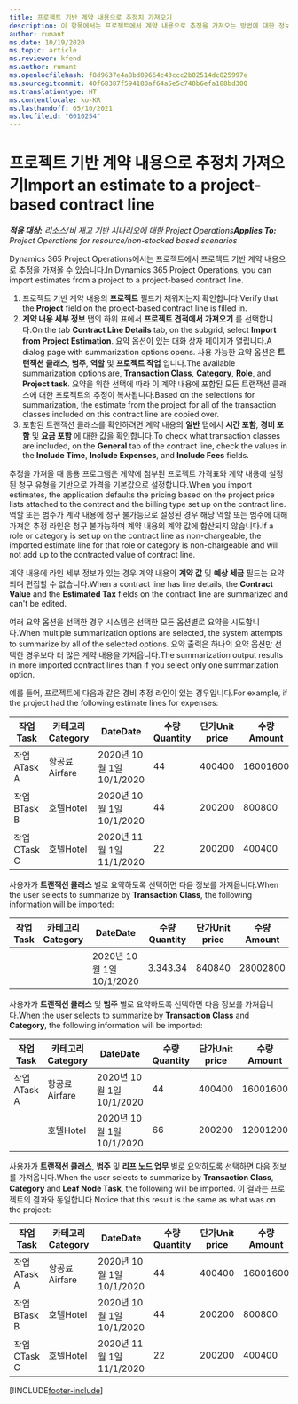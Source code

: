 ```yaml
---
title: 프로젝트 기반 계약 내용으로 추정치 가져오기
description: 이 항목에서는 프로젝트에서 계약 내용으로 추정을 가져오는 방법에 대한 정보를 제공합니다.
author: rumant
ms.date: 10/19/2020
ms.topic: article
ms.reviewer: kfend
ms.author: rumant
ms.openlocfilehash: f8d9637e4a8bd09664c43ccc2b02514dc825997e
ms.sourcegitcommit: 40f68387f594180af64a5e5c748b6efa188bd300
ms.translationtype: HT
ms.contentlocale: ko-KR
ms.lasthandoff: 05/10/2021
ms.locfileid: "6010254"
---
```

# <a name="import-an-estimate-to-a-project-based-contract-line"></a><span data-ttu-id="8d850-103">프로젝트 기반 계약 내용으로 추정치 가져오기</span><span class="sxs-lookup"><span data-stu-id="8d850-103">Import an estimate to a project-based contract line</span></span>

<span data-ttu-id="8d850-104">_**적용 대상:** 리소스/비 재고 기반 시나리오에 대한 Project Operations_</span><span class="sxs-lookup"><span data-stu-id="8d850-104">_**Applies To:** Project Operations for resource/non-stocked based scenarios_</span></span>

<span data-ttu-id="8d850-105">Dynamics 365 Project Operations에서는 프로젝트에서 프로젝트 기반 계약 내용으로 추정을 가져올 수 있습니다.</span><span class="sxs-lookup"><span data-stu-id="8d850-105">In Dynamics 365 Project Operations, you can import estimates from a project to a project-based contract line.</span></span>

1. <span data-ttu-id="8d850-106">프로젝트 기반 계약 내용의 **프로젝트** 필드가 채워지는지 확인합니다.</span><span class="sxs-lookup"><span data-stu-id="8d850-106">Verify that the **Project** field on the project-based contract line is filled in.</span></span>
2. <span data-ttu-id="8d850-107">**계약 내용 세부 정보** 탭의 하위 표에서 **프로젝트 견적에서 가져오기** 를 선택합니다.</span><span class="sxs-lookup"><span data-stu-id="8d850-107">On the tab **Contract Line Details** tab, on the subgrid, select **Import from Project Estimation**.</span></span> <span data-ttu-id="8d850-108">요약 옵션이 있는 대화 상자 페이지가 열립니다.</span><span class="sxs-lookup"><span data-stu-id="8d850-108">A dialog page with summarization options opens.</span></span> <span data-ttu-id="8d850-109">사용 가능한 요약 옵션은 **트랜잭션 클래스**, **범주**, **역할** 및 **프로젝트 작업** 입니다.</span><span class="sxs-lookup"><span data-stu-id="8d850-109">The available summarization options are, **Transaction Class**, **Category**, **Role**, and **Project task**.</span></span> <span data-ttu-id="8d850-110">요약을 위한 선택에 따라 이 계약 내용에 포함된 모든 트랜잭션 클래스에 대한 프로젝트의 추정이 복사됩니다.</span><span class="sxs-lookup"><span data-stu-id="8d850-110">Based on the selections for summarization, the estimate from the project for all of the transaction classes included on this contract line are copied over.</span></span> 
3. <span data-ttu-id="8d850-111">포함된 트랜잭션 클래스를 확인하려면 계약 내용의 **일반** 탭에서 **시간 포함**, **경비 포함** 및 **요금 포함** 에 대한 값을 확인합니다.</span><span class="sxs-lookup"><span data-stu-id="8d850-111">To check what transaction classes are included, on the **General** tab of the contract line, check the values in the **Include Time**, **Include Expenses**, and **Include Fees** fields.</span></span>

<span data-ttu-id="8d850-112">추정을 가져올 때 응용 프로그램은 계약에 첨부된 프로젝트 가격표와 계약 내용에 설정된 청구 유형을 기반으로 가격을 기본값으로 설정합니다.</span><span class="sxs-lookup"><span data-stu-id="8d850-112">When you import estimates, the application defaults the pricing based on the project price lists attached to the contract and the billing type set up on the contract line.</span></span> <span data-ttu-id="8d850-113">역할 또는 범주가 계약 내용에 청구 불가능으로 설정된 경우 해당 역할 또는 범주에 대해 가져온 추정 라인은 청구 불가능하며 계약 내용의 계약 값에 합산되지 않습니다.</span><span class="sxs-lookup"><span data-stu-id="8d850-113">If a role or category is set up on the contract line as non-chargeable, the imported estimate line for that role or category is non-chargeable and will not add up to the contracted value of contract line.</span></span>

<span data-ttu-id="8d850-114">계약 내용에 라인 세부 정보가 있는 경우 계약 내용의 **계약 값** 및 **예상 세금** 필드는 요약되며 편집할 수 없습니다.</span><span class="sxs-lookup"><span data-stu-id="8d850-114">When a contract line has line details, the **Contract Value** and the **Estimated Tax** fields on the contract line are summarized and can't be edited.</span></span>

<span data-ttu-id="8d850-115">여러 요약 옵션을 선택한 경우 시스템은 선택한 모든 옵션별로 요약을 시도합니다.</span><span class="sxs-lookup"><span data-stu-id="8d850-115">When multiple summarization options are selected, the system attempts to summarize by all of the selected options.</span></span> <span data-ttu-id="8d850-116">요약 출력은 하나의 요약 옵션만 선택한 경우보다 더 많은 계약 내용을 가져옵니다.</span><span class="sxs-lookup"><span data-stu-id="8d850-116">The summarization output results in more imported contract lines than if you select only one summarization option.</span></span>

<span data-ttu-id="8d850-117">예를 들어, 프로젝트에 다음과 같은 경비 추정 라인이 있는 경우입니다.</span><span class="sxs-lookup"><span data-stu-id="8d850-117">For example, if the project had the following estimate lines for expenses:</span></span>

| <span data-ttu-id="8d850-118">작업</span><span class="sxs-lookup"><span data-stu-id="8d850-118">Task</span></span> | <span data-ttu-id="8d850-119">카테고리</span><span class="sxs-lookup"><span data-stu-id="8d850-119">Category</span></span> | <span data-ttu-id="8d850-120">Date</span><span class="sxs-lookup"><span data-stu-id="8d850-120">Date</span></span> | <span data-ttu-id="8d850-121">수량</span><span class="sxs-lookup"><span data-stu-id="8d850-121">Quantity</span></span> | <span data-ttu-id="8d850-122">단가</span><span class="sxs-lookup"><span data-stu-id="8d850-122">Unit price</span></span> | <span data-ttu-id="8d850-123">수량</span><span class="sxs-lookup"><span data-stu-id="8d850-123">Amount</span></span> |
| --- | --- | --- | --- | --- | --- |
| <span data-ttu-id="8d850-124">작업 A</span><span class="sxs-lookup"><span data-stu-id="8d850-124">Task A</span></span> | <span data-ttu-id="8d850-125">항공료</span><span class="sxs-lookup"><span data-stu-id="8d850-125">Airfare</span></span> | <span data-ttu-id="8d850-126">2020년 10월 1일</span><span class="sxs-lookup"><span data-stu-id="8d850-126">10/1/2020</span></span> | <span data-ttu-id="8d850-127">4</span><span class="sxs-lookup"><span data-stu-id="8d850-127">4</span></span> | <span data-ttu-id="8d850-128">400</span><span class="sxs-lookup"><span data-stu-id="8d850-128">400</span></span> | <span data-ttu-id="8d850-129">1600</span><span class="sxs-lookup"><span data-stu-id="8d850-129">1600</span></span> |
| <span data-ttu-id="8d850-130">작업 B</span><span class="sxs-lookup"><span data-stu-id="8d850-130">Task B</span></span> | <span data-ttu-id="8d850-131">호텔</span><span class="sxs-lookup"><span data-stu-id="8d850-131">Hotel</span></span> | <span data-ttu-id="8d850-132">2020년 10월 1일</span><span class="sxs-lookup"><span data-stu-id="8d850-132">10/1/2020</span></span> | <span data-ttu-id="8d850-133">4</span><span class="sxs-lookup"><span data-stu-id="8d850-133">4</span></span> | <span data-ttu-id="8d850-134">200</span><span class="sxs-lookup"><span data-stu-id="8d850-134">200</span></span> | <span data-ttu-id="8d850-135">800</span><span class="sxs-lookup"><span data-stu-id="8d850-135">800</span></span> |
| <span data-ttu-id="8d850-136">작업 C</span><span class="sxs-lookup"><span data-stu-id="8d850-136">Task C</span></span> | <span data-ttu-id="8d850-137">호텔</span><span class="sxs-lookup"><span data-stu-id="8d850-137">Hotel</span></span> | <span data-ttu-id="8d850-138">2020년 11월 1일</span><span class="sxs-lookup"><span data-stu-id="8d850-138">11/1/2020</span></span> | <span data-ttu-id="8d850-139">2</span><span class="sxs-lookup"><span data-stu-id="8d850-139">2</span></span> | <span data-ttu-id="8d850-140">200</span><span class="sxs-lookup"><span data-stu-id="8d850-140">200</span></span> | <span data-ttu-id="8d850-141">400</span><span class="sxs-lookup"><span data-stu-id="8d850-141">400</span></span> |

<span data-ttu-id="8d850-142">사용자가 **트랜잭션 클래스** 별로 요약하도록 선택하면 다음 정보를 가져옵니다.</span><span class="sxs-lookup"><span data-stu-id="8d850-142">When the user selects to summarize by **Transaction Class**, the following information will be imported:</span></span>

| <span data-ttu-id="8d850-143">작업</span><span class="sxs-lookup"><span data-stu-id="8d850-143">Task</span></span> | <span data-ttu-id="8d850-144">카테고리</span><span class="sxs-lookup"><span data-stu-id="8d850-144">Category</span></span> | <span data-ttu-id="8d850-145">Date</span><span class="sxs-lookup"><span data-stu-id="8d850-145">Date</span></span> | <span data-ttu-id="8d850-146">수량</span><span class="sxs-lookup"><span data-stu-id="8d850-146">Quantity</span></span> | <span data-ttu-id="8d850-147">단가</span><span class="sxs-lookup"><span data-stu-id="8d850-147">Unit price</span></span> | <span data-ttu-id="8d850-148">수량</span><span class="sxs-lookup"><span data-stu-id="8d850-148">Amount</span></span> |
| --- | --- | --- | --- | --- | --- |
| &nbsp;  | &nbsp;  | <span data-ttu-id="8d850-149">2020년 10월 1일</span><span class="sxs-lookup"><span data-stu-id="8d850-149">10/1/2020</span></span> | <span data-ttu-id="8d850-150">3.34</span><span class="sxs-lookup"><span data-stu-id="8d850-150">3.34</span></span> | <span data-ttu-id="8d850-151">840</span><span class="sxs-lookup"><span data-stu-id="8d850-151">840</span></span> | <span data-ttu-id="8d850-152">2800</span><span class="sxs-lookup"><span data-stu-id="8d850-152">2800</span></span> |

<span data-ttu-id="8d850-153">사용자가 **트랜잭션 클래스** 및 **범주** 별로 요약하도록 선택하면 다음 정보를 가져옵니다.</span><span class="sxs-lookup"><span data-stu-id="8d850-153">When the user selects to summarize by **Transaction Class** and **Category**, the following information will be imported:</span></span>

| <span data-ttu-id="8d850-154">작업</span><span class="sxs-lookup"><span data-stu-id="8d850-154">Task</span></span> | <span data-ttu-id="8d850-155">카테고리</span><span class="sxs-lookup"><span data-stu-id="8d850-155">Category</span></span> | <span data-ttu-id="8d850-156">Date</span><span class="sxs-lookup"><span data-stu-id="8d850-156">Date</span></span> | <span data-ttu-id="8d850-157">수량</span><span class="sxs-lookup"><span data-stu-id="8d850-157">Quantity</span></span> | <span data-ttu-id="8d850-158">단가</span><span class="sxs-lookup"><span data-stu-id="8d850-158">Unit price</span></span> | <span data-ttu-id="8d850-159">수량</span><span class="sxs-lookup"><span data-stu-id="8d850-159">Amount</span></span> |
| --- | --- | --- | --- | --- | --- |
| <span data-ttu-id="8d850-160">작업 A</span><span class="sxs-lookup"><span data-stu-id="8d850-160">Task A</span></span> | <span data-ttu-id="8d850-161">항공료</span><span class="sxs-lookup"><span data-stu-id="8d850-161">Airfare</span></span> | <span data-ttu-id="8d850-162">2020년 10월 1일</span><span class="sxs-lookup"><span data-stu-id="8d850-162">10/1/2020</span></span> | <span data-ttu-id="8d850-163">4</span><span class="sxs-lookup"><span data-stu-id="8d850-163">4</span></span> | <span data-ttu-id="8d850-164">400</span><span class="sxs-lookup"><span data-stu-id="8d850-164">400</span></span> | <span data-ttu-id="8d850-165">1600</span><span class="sxs-lookup"><span data-stu-id="8d850-165">1600</span></span> |
| &nbsp;  | <span data-ttu-id="8d850-166">호텔</span><span class="sxs-lookup"><span data-stu-id="8d850-166">Hotel</span></span> | <span data-ttu-id="8d850-167">2020년 10월 1일</span><span class="sxs-lookup"><span data-stu-id="8d850-167">10/1/2020</span></span> | <span data-ttu-id="8d850-168">6</span><span class="sxs-lookup"><span data-stu-id="8d850-168">6</span></span> | <span data-ttu-id="8d850-169">200</span><span class="sxs-lookup"><span data-stu-id="8d850-169">200</span></span> | <span data-ttu-id="8d850-170">1200</span><span class="sxs-lookup"><span data-stu-id="8d850-170">1200</span></span> |

<span data-ttu-id="8d850-171">사용자가 **트랜잭션 클래스**, **범주** 및 **리프 노드 업무** 별로 요약하도록 선택하면 다음 정보를 가져옵니다.</span><span class="sxs-lookup"><span data-stu-id="8d850-171">When the user selects to summarize by **Transaction Class**, **Category** and **Leaf Node Task**, the following will be imported.</span></span> <span data-ttu-id="8d850-172">이 결과는 프로젝트의 결과와 동일합니다.</span><span class="sxs-lookup"><span data-stu-id="8d850-172">Notice that this result is the same as what was on the project:</span></span>

| <span data-ttu-id="8d850-173">작업</span><span class="sxs-lookup"><span data-stu-id="8d850-173">Task</span></span> | <span data-ttu-id="8d850-174">카테고리</span><span class="sxs-lookup"><span data-stu-id="8d850-174">Category</span></span> | <span data-ttu-id="8d850-175">Date</span><span class="sxs-lookup"><span data-stu-id="8d850-175">Date</span></span> | <span data-ttu-id="8d850-176">수량</span><span class="sxs-lookup"><span data-stu-id="8d850-176">Quantity</span></span> | <span data-ttu-id="8d850-177">단가</span><span class="sxs-lookup"><span data-stu-id="8d850-177">Unit price</span></span> | <span data-ttu-id="8d850-178">수량</span><span class="sxs-lookup"><span data-stu-id="8d850-178">Amount</span></span> |
| --- | --- | --- | --- | --- | --- |
| <span data-ttu-id="8d850-179">작업 A</span><span class="sxs-lookup"><span data-stu-id="8d850-179">Task A</span></span> | <span data-ttu-id="8d850-180">항공료</span><span class="sxs-lookup"><span data-stu-id="8d850-180">Airfare</span></span> | <span data-ttu-id="8d850-181">2020년 10월 1일</span><span class="sxs-lookup"><span data-stu-id="8d850-181">10/1/2020</span></span> | <span data-ttu-id="8d850-182">4</span><span class="sxs-lookup"><span data-stu-id="8d850-182">4</span></span> | <span data-ttu-id="8d850-183">400</span><span class="sxs-lookup"><span data-stu-id="8d850-183">400</span></span> | <span data-ttu-id="8d850-184">1600</span><span class="sxs-lookup"><span data-stu-id="8d850-184">1600</span></span> |
| <span data-ttu-id="8d850-185">작업 B</span><span class="sxs-lookup"><span data-stu-id="8d850-185">Task B</span></span> | <span data-ttu-id="8d850-186">호텔</span><span class="sxs-lookup"><span data-stu-id="8d850-186">Hotel</span></span> | <span data-ttu-id="8d850-187">2020년 10월 1일</span><span class="sxs-lookup"><span data-stu-id="8d850-187">10/1/2020</span></span> | <span data-ttu-id="8d850-188">4</span><span class="sxs-lookup"><span data-stu-id="8d850-188">4</span></span> | <span data-ttu-id="8d850-189">200</span><span class="sxs-lookup"><span data-stu-id="8d850-189">200</span></span> | <span data-ttu-id="8d850-190">800</span><span class="sxs-lookup"><span data-stu-id="8d850-190">800</span></span> |
| <span data-ttu-id="8d850-191">작업 C</span><span class="sxs-lookup"><span data-stu-id="8d850-191">Task C</span></span> | <span data-ttu-id="8d850-192">호텔</span><span class="sxs-lookup"><span data-stu-id="8d850-192">Hotel</span></span> | <span data-ttu-id="8d850-193">2020년 11월 1일</span><span class="sxs-lookup"><span data-stu-id="8d850-193">11/1/2020</span></span> | <span data-ttu-id="8d850-194">2</span><span class="sxs-lookup"><span data-stu-id="8d850-194">2</span></span> | <span data-ttu-id="8d850-195">200</span><span class="sxs-lookup"><span data-stu-id="8d850-195">200</span></span> | <span data-ttu-id="8d850-196">400</span><span class="sxs-lookup"><span data-stu-id="8d850-196">400</span></span> |


[!INCLUDE[footer-include](../includes/footer-banner.md)]